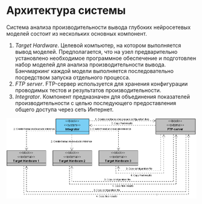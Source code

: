 # Архитектура системы

Система анализа производительности вывода глубоких нейросетевых моделей
состоит из нескольких основных компонент.

1. *Target Hardware*. Целевой компьютер, на котором выполняется вывод
   моделей. Предполагается, что на узел предварительно установлено
   необходимое программное обеспечение и подготовлен набор моделей
   для анализа производительности вывода. Бэнчмаркинг каждой модели
   выполняется последовательно посредством запуска отдельного процесса.
1. *FTP server*. FTP-сервер используется для хранения конфигурации проводимых
   тестов и результатов производительности.
1. *Integrator*. Компонент предназначен для объединения показателей
   производительности с целью последующего предоставления общего доступа
   через сеть Интернет.

![](./imgs/architecture.png)